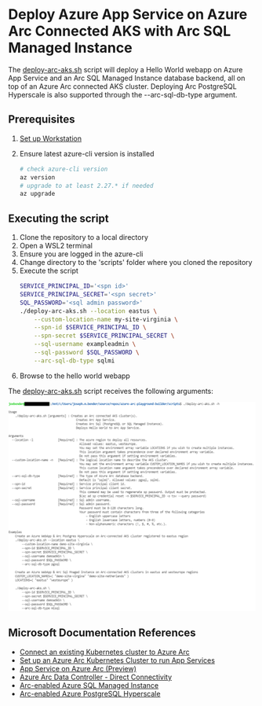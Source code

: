 # Deploy Azure App Service on Azure Arc Connected AKS with Arc SQL Managed Instance

The [deploy-arc-aks.sh](scripts/deploy-arc-aks.sh) script will deploy a Hello World webapp on Azure App Service and an Arc SQL Managed Instance database backend, all on top of an Azure Arc connected AKS cluster. Deploying Arc PostgreSQL Hyperscale is also supported through the --arc-sql-db-type argument.

## Prerequisites

1. [Set up Workstation](prerequisites.md)
1. Ensure latest azure-cli version is installed

    ```bash
    # check azure-cli version
    az version
    # upgrade to at least 2.27.* if needed
    az upgrade
    ```
## Executing the script
1. Clone the repository to a local directory
1. Open a WSL2 terminal
1. Ensure you are logged in the azure-cli
1. Change directory to the 'scripts' folder where you cloned the repository
1. Execute the script
    ```bash
    SERVICE_PRINCIPAL_ID='<spn id>'
    SERVICE_PRINCIPAL_SECRET='<spn secret>'
    SQL_PASSWORD='<sql admin password>'
    ./deploy-arc-aks.sh --location eastus \
        --custom-location-name my-site-virginia \
        --spn-id $SERVICE_PRINCIPAL_ID \
        --spn-secret $SERVICE_PRINCIPAL_SECRET \
        --sql-username exampleadmin \
        --sql-password $SQL_PASSWORD \
        --arc-sql-db-type sqlmi
    ```
1. Browse to the hello world webapp

The [deploy-arc-aks.sh](scripts/deploy-arc-aks.sh) script receives the following arguments:

![Aks Options](images/aks-help.png)

## Microsoft Documentation References
- [Connect an existing Kubernetes cluster to Azure Arc](https://docs.microsoft.com/en-us/azure/azure-arc/kubernetes/quickstart-connect-cluster?tabs=azure-cli)
- [Set up an Azure Arc Kubernetes Cluster to run App Services](https://docs.microsoft.com/en-us/azure/app-service/manage-create-arc-environment)
- [App Service on Azure Arc (Preview)](https://docs.microsoft.com/en-us/azure/app-service/overview-arc-integration)
- [Azure Arc Data Controller - Direct Connectivity](https://docs.microsoft.com/en-us/azure/azure-arc/data/create-data-controller-direct-cli)
- [Arc-enabled Azure SQL Managed Instance](https://docs.microsoft.com/en-us/azure/azure-arc/data/create-sql-managed-instance)
- [Arc-enabled Azure PostgreSQL Hyperscale](https://docs.microsoft.com/en-us/azure/azure-arc/data/create-postgresql-hyperscale-server-group)
